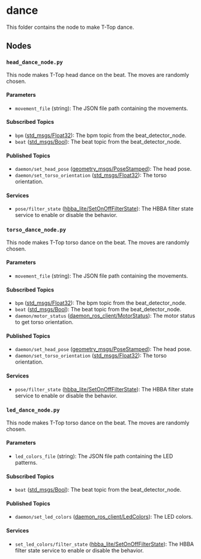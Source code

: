 # dance

This folder contains the node to make T-Top dance.

## Nodes

### `head_dance_node.py`

This node makes T-Top head dance on the beat. The moves are randomly chosen.

#### Parameters

- `movement_file` (string): The JSON file path containing the movements.

#### Subscribed Topics

- `bpm` ([std_msgs/Float32](http://docs.ros.org/en/noetic/api/std_msgs/html/msg/Float32.html)): The bpm topic from the
  beat_detector_node.
- `beat` ([std_msgs/Bool](http://docs.ros.org/en/noetic/api/std_msgs/html/msg/Bool.html)): The beat topic from the
  beat_detector_node.

#### Published Topics

- `daemon/set_head_pose` ([geometry_msgs/PoseStamped](http://docs.ros.org/en/noetic/api/geometry_msgs/html/msg/PoseStamped.html)):
  The head pose.
- `daemon/set_torso_orientation` ([std_msgs/Float32](http://docs.ros.org/en/noetic/api/std_msgs/html/msg/Float32.html)): The
  torso orientation.

#### Services

- `pose/filter_state` ([hbba_lite/SetOnOffFilterState](../../hbba_lite/srv/SetOnOffFilterState.srv)): The HBBA filter
  state service to enable or disable the behavior.


### `torso_dance_node.py`

This node makes T-Top torso dance on the beat. The moves are randomly chosen.

#### Parameters

- `movement_file` (string): The JSON file path containing the movements.

#### Subscribed Topics

- `bpm` ([std_msgs/Float32](http://docs.ros.org/en/noetic/api/std_msgs/html/msg/Float32.html)): The bpm topic from the
  beat_detector_node.
- `beat` ([std_msgs/Bool](http://docs.ros.org/en/noetic/api/std_msgs/html/msg/Bool.html)): The beat topic from the
  beat_detector_node.
- `daemon/motor_status` ([daemon_ros_client/MotorStatus](../../daemon_ros_client/msg/MotorStatus.msg)): The motor status to get torso orientation.

#### Published Topics

- `daemon/set_head_pose` ([geometry_msgs/PoseStamped](http://docs.ros.org/en/noetic/api/geometry_msgs/html/msg/PoseStamped.html)):
  The head pose.
- `daemon/set_torso_orientation` ([std_msgs/Float32](http://docs.ros.org/en/noetic/api/std_msgs/html/msg/Float32.html)): The
  torso orientation.

#### Services

- `pose/filter_state` ([hbba_lite/SetOnOffFilterState](../../hbba_lite/srv/SetOnOffFilterState.srv)): The HBBA filter
  state service to enable or disable the behavior.


### `led_dance_node.py`

This node makes T-Top torso dance on the beat. The moves are randomly chosen.

#### Parameters

- `led_colors_file` (string): The JSON file path containing the LED patterns.

#### Subscribed Topics

- `beat` ([std_msgs/Bool](http://docs.ros.org/en/noetic/api/std_msgs/html/msg/Bool.html)): The beat topic from the
  beat_detector_node.

#### Published Topics

- `daemon/set_led_colors` ([daemon_ros_client/LedColors](../../daemon_ros_client/msg/LedColors.msg)):
  The LED colors.

#### Services

- `set_led_colors/filter_state` ([hbba_lite/SetOnOffFilterState](../../hbba_lite/srv/SetOnOffFilterState.srv)): The HBBA filter
  state service to enable or disable the behavior.

